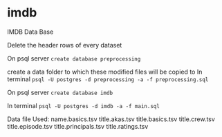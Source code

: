 # imdb
IMDB Data Base

Delete the header rows of every dataset


On psql server `create database preprocessing`

create a data folder to which these modified files will be copied to
In terminal `psql -U postgres -d preprocessing -a -f preprocessing.sql`



On psql server `create database imdb`

In terminal `psql -U postgres -d imdb -a -f main.sql`


Data file Used:
name.basics.tsv
title.akas.tsv
title.basics.tsv
title.crew.tsv
title.episode.tsv
title.principals.tsv
title.ratings.tsv
